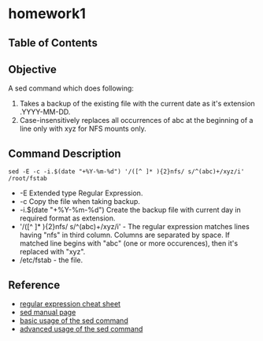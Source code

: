 # homework1

## Table of Contents

## Objective

A sed command which does following:

1. Takes a backup of the existing file with the current date as it's extension .YYYY-MM-DD.
2. Case-insensitively replaces all occurrences of abc at the beginning of a line only with xyz for NFS mounts only.

## Command Description

```
sed -E -c -i.$(date "+%Y-%m-%d") '/([^ ]* ){2}nfs/ s/^(abc)+/xyz/i' /root/fstab
```

* -E Extended type Regular Expression.
* -c Copy the file when taking backup.
* -i.$(date "+%Y-%m-%d") Create the backup file with current day in required format as extension.
* '/([^ ]* ){2}nfs/ s/^(abc)+/xyz/i' - The regular expression matches lines having "nfs" in third column. Columns are separated by space. If matched line begins with "abc" (one or more occurences), then it's replaced with "xyz".
* /etc/fstab - the file.

## Reference

* [regular expression cheat sheet](https://cheatography.com/davechild/cheat-sheets/regular-expressions/)
* [sed manual page](https://linux.die.net/man/1/sed)
* [basic usage of the sed command](https://www.digitalocean.com/community/tutorials/the-basics-of-using-the-sed-stream-editor-to-manipulate-text-in-linux)
* [advanced usage of the sed command](https://www.gnu.org/software/sed/manual/html_node/advanced-sed.html)

